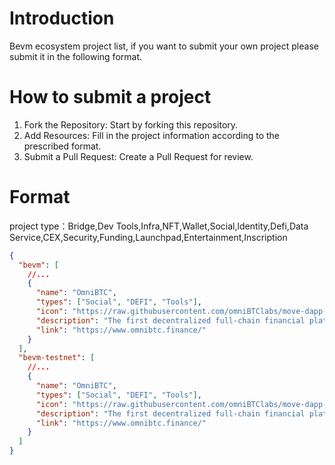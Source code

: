 # Introduction
Bevm ecosystem project list, if you want to submit your own project please submit it in the following format.

# How to submit a project
1. Fork the Repository: Start by forking this repository.
2. Add Resources: Fill in the project information according to the prescribed format.
3. Submit a Pull Request: Create a Pull Request for review.

# Format
project type：Bridge,Dev Tools,Infra,NFT,Wallet,Social,ldentity,Defi,Data Service,CEX,Security,Funding,Launchpad,Entertainment,Inscription
```json
{
  "bevm": [
    //...
    {
      "name": "OmniBTC", 
      "types": ["Social", "DEFI", "Tools"], 
      "icon": "https://raw.githubusercontent.com/omniBTClabs/move-dapp-list/main/assets/OmniBTC.png", 
      "description": "The first decentralized full-chain financial platform.", 
      "link": "https://www.omnibtc.finance/"
    }
  ],
  "bevm-testnet": [
    //...
    {
      "name": "OmniBTC",  
      "types": ["Social", "DEFI", "Tools"], 
      "icon": "https://raw.githubusercontent.com/omniBTClabs/move-dapp-list/main/assets/OmniBTC.png", 
      "description": "The first decentralized full-chain financial platform.", 
      "link": "https://www.omnibtc.finance/"
    }
  ]
}
```
